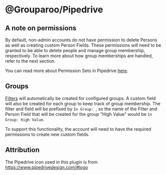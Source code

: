 # @Grouparoo/Pipedrive

## A note on permissions

By default, non-admin accounts do not have permission to delete Persons as well as creating custom Person Fields. These permissions will need to be granted to be able to delete people and manage group membership, respectively. To learn more about how group memberships are handled, refer to the next section.

You can read more about Permission Sets in Pipedrive [here](https://support.pipedrive.com/en/article/permission-sets).

## Groups

[Filters](https://support.pipedrive.com/en/article/filtering) will automatically be created for configured groups. A custom field will also be created for each group to keep track of group membership. The filter and field will be prefixed by `In Group: `, so the name of the Filter and Person Field that will be created for the group "High Value" would be `In Group: High Value`.

To support this functionality, the account will need to have the required permissions to create new custom fields.

## Attribution

The Pipedrive icon used in this plugin is from https://www.pipedrivedesign.com/#logo
